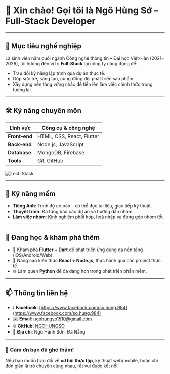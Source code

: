 # 🌟 Xin chào! Gọi tôi là **Ngô Hùng Sở** – Full‑Stack Developer


---

## 🎯 Mục tiêu nghề nghiệp
Là sinh viên năm cuối ngành Công nghệ thông tin – Đại học Việt‑Hàn (2021–2026), tôi hướng đến vị trí **Full‑Stack** tại công ty năng động để:
- Trau dồi kỹ năng lập trình qua dự án thực tế.
- Góp sức trẻ, sáng tạo, cùng đồng đội phát triển sản phẩm.
- Xây dựng nền tảng vững chắc để tiến lên làm việc chính thức trong tương lai.

---

## 🛠 Kỹ năng chuyên môn

| Lĩnh vực     | Công cụ & công nghệ                          |
|--------------|----------------------------------------------|
| **Front‑end** | HTML, CSS, React, Flutter                   |
| **Back‑end**  | Node.js, JavaScript                         |
| **Database**  | MongoDB, Firebase                           |
| **Tools**     | Git, GitHub                                 |
<p align="left">
  <img src="https://skillicons.dev/icons?i=html,css,react,flutter,nodejs,js,mongodb,firebase&perline=4" alt="Tech Stack" />
</p>

---

## 🤝 Kỹ năng mềm
- **Tiếng Anh**: Trình độ cơ bản – có thể đọc tài liệu, giao tiếp kỹ thuật.  
- **Thuyết trình**: Đã từng báo cáo dự án và hướng dẫn nhóm.  
- **Làm việc nhóm**: Kinh nghiệm phối hợp, hoà nhập và đóng góp nhóm tốt.

---

## 🌱 Đang học & khám phá thêm
- 🚀 Khám phá **Flutter + Dart** để phát triển ứng dụng đa nền tảng (iOS/Android/Web).
- 🔄 Nâng cao kiến thức **React + Node.js**, thực hành qua các project thực tế.
- 🌐 Làm quen **Python** để đa dạng hơn trong phát triển phần mềm.

---

## 📫 Thông tin liên hệ
- 📞 **Facebook**: [https://www.facebook.com/so.hung.984](https://www.facebook.com/so.hung.984)
- ✉️ **Email**: ngohungso1510@gmail.com  
- 🌐 **GitHub**: [NGOHUNGSO](https://github.com/NGOHUNGSO)
- 📍 **Địa chỉ**: Ngũ Hành Sơn, Đà Nẵng  

---

### 🎉 Cảm ơn bạn đã ghé thăm!  
Nếu bạn muốn trao đổi về **cơ hội thực tập**, kỹ thuật web/mobile, hoặc chỉ đơn giản là trò chuyện cùng nhau, rất vui được kết nối!
